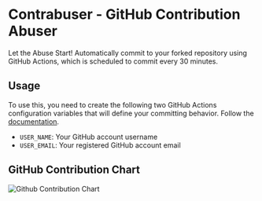 # Contrabuser - GitHub Contribution Abuser

Let the Abuse Start! Automatically commit to your forked repository using GitHub Actions, which is scheduled to commit every 30 minutes.

## Usage

To use this, you need to create the following two GitHub Actions configuration variables that will define your committing behavior. Follow the [documentation](https://docs.github.com/en/actions/learn-github-actions/variables#creating-configuration-variables-for-a-repository).

- `USER_NAME`: Your GitHub account username
- `USER_EMAIL`: Your registered GitHub account email

## GitHub Contribution Chart
![Github Contribution Chart](https://ghchart.rshah.org/khangalll)
